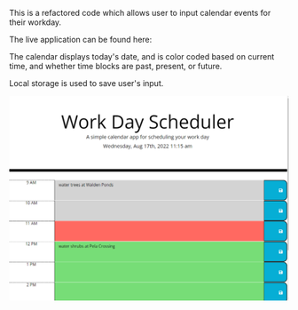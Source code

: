 This is a refactored code which allows user to input calendar events for their workday.

The live application can be found here:

The calendar displays today's date, and is color coded based on current time, and whether time blocks are past, present, or future.

Local storage is used to save user's input.

![Screenshot of calendar with past time in grey, current time in red, and future time in green](https://github.com/Sara-Mill/SuperDisco-Employee-Calendar/blob/main/assets/Screenshot%20Schedule%20Calendar.png)
